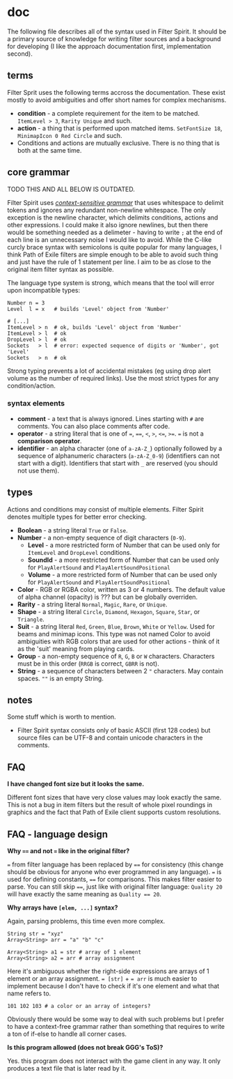 # doc

The following file describes all of the syntax used in Filter Spirit. It should be a primary source of knowledge for writing filter sources and a background for developing (I like the approach documentation first, implementation second).

## terms

Filter Sprit uses the following terms accross the documentation. These exist mostly to avoid ambiguities and offer short names for complex mechanisms.

- **condition** - a complete requirement for the item to be matched. `ItemLevel > 3`, `Rarity Unique` and such.
- **action** - a thing that is performed upon matched items. `SetFontSize 18`, `MinimapIcon 0 Red Circle` and such.
- Conditions and actions are mutually exclusive. There is no thing that is both at the same time.

## core grammar

TODO THIS AND ALL BELOW IS OUTDATED.

Filter Spirit uses [*context-sensitive grammar*](https://en.wikipedia.org/wiki/Chomsky_hierarchy#The_hierarchy) that uses whitespace to delimit tokens and ignores any redundant non-newline whitespace. The only exception is the newline character, which delimits conditions, actions and other expressions. I could make it also ignore newlines, but then there would be something needed as a delimeter - having to write `;` at the end of each line is an unnecessary noise I would like to avoid. While the C-like curcly brace syntax with semicolons is quite popular for many languages, I think Path of Exile filters are simple enough to be able to avoid such thing and just have the rule of 1 statement per line. I aim to be as close to the original item filter syntax as possible.

The language type system is strong, which means that the tool will error upon incompatible types:

```
Number n = 3
Level  l = x   # builds 'Level' object from 'Number'

# [...]
ItemLevel > n  # ok, builds 'Level' object from 'Number'
ItemLevel > l  # ok
DropLevel > l  # ok
Sockets   > l  # error: expected sequence of digits or 'Number', got 'Level'
Sockets   > n  # ok
```

Strong typing prevents a lot of accidental mistakes (eg using drop alert volume as the number of required links). Use the most strict types for any condition/action.

### syntax elements

- **comment** - a text that is always ignored. Lines starting with `#` are comments. You can also place comments after code.
- **operator** - a string literal that is one of `=`, `==`, `<`, `>`, `<=`, `>=`. `=` is not a **comparison operator**.
- **identifier** - an alpha character (one of `a-zA-Z_`) optionally followed by a sequence of alphanumeric characters (`a-zA-Z_0-9`) (identifiers can not start with a digit). Identifiers that start with `_` are reserved (you should not use them).

## types

Actions and conditions may consist of multiple elements. Filter Spirit denotes multiple types for better error checking.

- **Boolean** - a string literal `True` or `False`.
- **Number** - a non-empty sequence of digit characters (`0-9`).
  - **Level** - a more restricted form of Number that can be used only for `ItemLevel` and `DropLevel` conditions.
  - **SoundId** - a more restricted form of Number that can be used only for `PlayAlertSound` and `PlayAlertSoundPositional`
  - **Volume** - a more restricted form of Number that can be used only for `PlayAlertSound` and `PlayAlertSoundPositional`
- **Color** - RGB or RGBA color, written as 3 or 4 numbers. The default value of alpha channel (opacity) is ??? but can be globally overriden.
- **Rarity** - a string literal `Normal`, `Magic`, `Rare`, or `Unique`.
- **Shape** - a string literal `Circle`, `Diamond`, `Hexagon`, `Square`, `Star`, or `Triangle`.
- **Suit** - a string literal `Red`, `Green`, `Blue`, `Brown`, `White` or `Yellow`. Used for beams and minimap icons. This type was not named Color to avoid ambiguities with RGB colors that are used for other actions - think of it as the 'suit' meaning from playing cards.
- **Group** - a non-empty sequence of `R`, `G`, `B` or `W` characters. Characters must be in this order (`RRGB` is correct, `GBRR` is not).
- **String** - a sequence of characters between 2 `"` characters. May contain spaces. `""` is an empty String.

## notes

Some stuff which is worth to mention.

- Filter Spirit syntax consists only of basic ASCII (first 128 codes) but source files can be UTF-8 and contain unicode characters in the comments.

## FAQ

**I have changed font size but it looks the same.**

Different font sizes that have very close values may look exactly the same. This is not a bug in item filters but the result of whole pixel roundings in graphics and the fact that Path of Exile client supports custom resolutions.

## FAQ - language design

**Why `==` and not `=` like in the original filter?**

`=` from filter language has been replaced by `==` for consistency (this change should be obvious for anyone who ever programmed in any language). `=` is used for defining constants, `==` for comparisons. This makes filter easier to parse. You can still skip `==`, just like with original filter language: `Quality 20` will have exactly the same meaning as `Quality == 20`.

**Why arrays have `[elem, ...]` syntax?**

Again, parsing problems, this time even more complex.

```
String str = "xyz"
Array<String> arr = "a" "b" "c"

Array<String> a1 = str # array of 1 element
Array<String> a2 = arr # array assignment
```

Here it's ambiguous whether the right-side expressions are arrays of 1 element or an array assignment. `= [str]` + `= arr` is much easier to implement because I don't have to check if it's one element and what that name refers to.

```
101 102 103 # a color or an array of integers?
```

Obviously there would be some way to deal with such problems but I prefer to have a context-free grammar rather than something that requires to write a ton of if-else to handle all corner cases.

**Is this program allowed (does not break GGG's ToS)?**

Yes. this program does not interact with the game client in any way. It only produces a text file that is later read by it.
